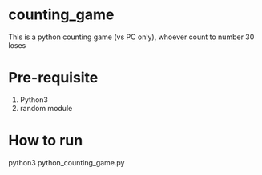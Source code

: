 # counting_game
This is a python counting game (vs PC only), whoever count to number 30 loses

# Pre-requisite
1) Python3
2) random module

# How to run
python3 python_counting_game.py

